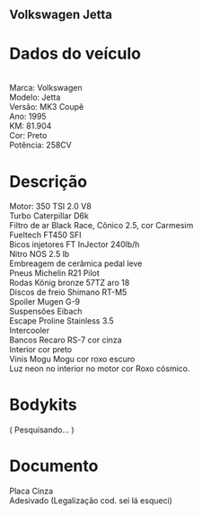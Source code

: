 ## Volkswagen Jetta 
<h1>Dados do veículo</h1>
<br>
Marca: Volkswagen
<br>
Modelo: Jetta
<br>
Versão: MK3 Coupê
<br>
Ano: 1995
<br>
KM: 81.904
<br>
Cor: Preto
<br>
Potência: 258CV
<br>

<h1>Descrição</h1>
Motor: 350 TSI 2.0 V8
<br>
Turbo Caterpillar D6k
<br>
Filtro de ar Black Race, Cônico 2.5, cor Carmesim
<br>
Fueltech FT450 SFI
<br>
Bicos injetores FT InJector 240lb/h
<br>
Nitro NOS 2.5 lb
<br>
Embreagem de cerâmica pedal leve
<br>
Pneus Michelin R21 Pilot
<br>
Rodas König bronze 57TZ aro 18
<br>
Discos de freio Shimano RT-M5
<br>
Spoiler Mugen G-9
<br>
Suspensões Eibach
<br>
Escape Proline Stainless 3.5
<br>
Intercooler
<br>
Bancos Recaro RS-7 cor cinza
<br>
Interior cor preto
<br>
Vinis Mogu Mogu cor roxo escuro
<br>
Luz neon no interior no motor cor Roxo cósmico.

<h1>Bodykits</h1>
( Pesquisando... )

<h1>Documento</h1>
Placa Cinza
<br>
Adesivado (Legalização cod. sei lá esqueci)
